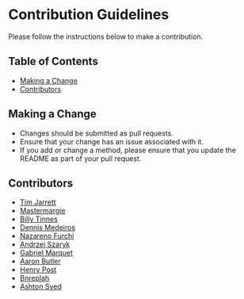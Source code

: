# Contribution Guidelines

Please follow the instructions below to make a contribution.

## Table of Contents

- [Making a Change](#making-a-change)
- [Contributors](#contributors)

## Making a Change

- Changes should be submitted as pull requests.
- Ensure that your change has an issue associated with it.
- If you add or change a method, please ensure that you update the README as part of your pull request.

## Contributors

- [Tim Jarrett](https://github.com/tjarrettveracode)
- [Mastermargie](https://github.com/mastermargie)
- [Billy Tinnes](https://github.com/DaYuM)
- [Dennis Medeiros](https://github.com/dennismedeiros)
- [Nazareno Furchì](https://github.com/nazafur)
- [Andrzej Szaryk](https://github.com/aszaryk)
- [Gabriel Marquet](https://github.com/Gby56)
- [Aaron Butler](https://github.com/AaronButler-Veracode)
- [Henry Post](https://github.com/HenryFBP)
- [Bnreplah](https://github.com/bnreplah)
- [Ashton Syed](https://github.com/ashtonsyed)
